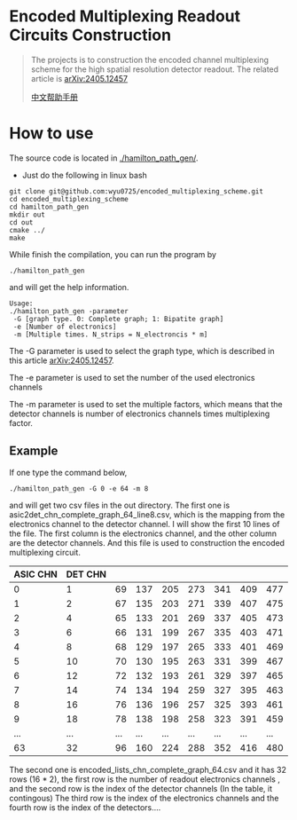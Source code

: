 # Encoded Multiplexing Readout Circuits Construction

> The projects is to construction the encoded channel multiplexing scheme for the high spatial resolution detector readout. The related article is [arXiv:2405.12457](https://arxiv.org/abs/2405.12457)
>
> [中文帮助手册](readme_zh.md)

# How to use

The source code is located in [./hamilton_path_gen/](./hamilton_path_gen/).

- Just do the following in linux bash

```
git clone git@github.com:wyu0725/encoded_multiplexing_scheme.git
cd encoded_multiplexing_scheme
cd hamilton_path_gen
mkdir out
cd out
cmake ../
make
```

While finish the compilation, you can run the program by

```
./hamilton_path_gen
```

and will get the help information.

```
Usage:
./hamilton_path_gen -parameter
 -G [graph type. 0: Complete graph; 1: Bipatite graph]
 -e [Number of electronics]
 -m [Multiple times. N_strips = N_electroncis * m]
```

The -G parameter is used to select the graph type, which is described in this article [arXiv:2405.12457](https://arxiv.org/abs/2405.12457).

The -e parameter is used to set the number of the used electronics channels

The -m parameter is used to set the multiple factors, which means that the detector channels is number of electronics channels times multiplexing factor.

## Example

If one type the command below,

```
./hamilton_path_gen -G 0 -e 64 -m 8
```

and will get two csv files in the out directory. The first one is asic2det_chn_complete_graph_64_line8.csv, which is the mapping from the electronics channel to the detector channel. I will show the first 10 lines of the file. The first column is the electronics channel, and the other column are the detector channels. And this file is used to construction the encoded multiplexing circuit.

| ASIC CHN | DET CHN |      |      |      |      |      |      |      |
| -------- | ------- | ---- | ---- | ---- | ---- | ---- | ---- | ---- |
| 0        | 1       | 69   | 137  | 205  | 273  | 341  | 409  | 477  |
| 1        | 2       | 67   | 135  | 203  | 271  | 339  | 407  | 475  |
| 2        | 4       | 65   | 133  | 201  | 269  | 337  | 405  | 473  |
| 3        | 6       | 66   | 131  | 199  | 267  | 335  | 403  | 471  |
| 4        | 8       | 68   | 129  | 197  | 265  | 333  | 401  | 469  |
| 5        | 10      | 70   | 130  | 195  | 263  | 331  | 399  | 467  |
| 6        | 12      | 72   | 132  | 193  | 261  | 329  | 397  | 465  |
| 7        | 14      | 74   | 134  | 194  | 259  | 327  | 395  | 463  |
| 8        | 16      | 76   | 136  | 196  | 257  | 325  | 393  | 461  |
| 9        | 18      | 78   | 138  | 198  | 258  | 323  | 391  | 459  |
| ...      | ...     | ...  | ...  | ...  | ...  | ...  | ...  | ...  |
| 63       | 32      | 96   | 160  | 224  | 288  | 352  | 416  | 480  |

The second one is encoded_lists_chn_complete_graph_64.csv and it has 32 rows (16 * 2), the first row is the number of readout electronics channels , and the second row is the index of the detector channels (In the table, it contingous) The third row is the index of the electronics channels and the fourth row is the index of the detectors....